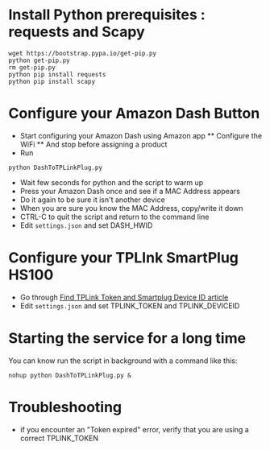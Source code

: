 # Install Python prerequisites : requests and Scapy
``` 
wget https://bootstrap.pypa.io/get-pip.py
python get-pip.py
rm get-pip.py
python pip install requests
python pip install scapy
```

# Configure your Amazon Dash Button
* Start configuring your Amazon Dash using Amazon app 
** Configure the WiFi
** And stop before assigning a product
* Run 
```
python DashToTPLinkPlug.py
```
* Wait few seconds for python and the script to warm up
* Press your Amazon Dash once and see if a MAC Address appears
* Do it again to be sure it isn't another device
* When you are sure you know the MAC Address, copy/write it down
* CTRL-C to quit the script and return to the command line
* Edit `settings.json` and set DASH_HWID

# Configure your TPLInk SmartPlug HS100
* Go through [Find TPLink Token and Smartplug Device ID article](http://arcturusenterprises.weebly.com/find-token--deviceid.html)
* Edit `settings.json` and set TPLINK_TOKEN and TPLINK_DEVICEID

# Starting the service for a long time
You can know run the script in background with a command like this:
```
nohup python DashToTPLinkPlug.py &
```


# Troubleshooting
* if you encounter an "Token expired" error, verify that you are using a correct TPLINK_TOKEN

